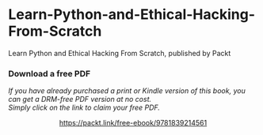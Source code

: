 # Learn-Python-and-Ethical-Hacking-From-Scratch
Learn Python and Ethical Hacking From Scratch, published by Packt
### Download a free PDF

 <i>If you have already purchased a print or Kindle version of this book, you can get a DRM-free PDF version at no cost.<br>Simply click on the link to claim your free PDF.</i>
<p align="center"> <a href="https://packt.link/free-ebook/9781839214561">https://packt.link/free-ebook/9781839214561 </a> </p>